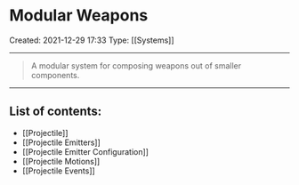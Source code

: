 # Modular Weapons
Created: 2021-12-29 17:33
Type: [[Systems]]

---

> A modular system for composing weapons out of smaller components. 

---

## List of contents:
- [[Projectile]]
- [[Projectile Emitters]]
- [[Projectile Emitter Configuration]]
- [[Projectile Motions]]
- [[Projectile Events]]